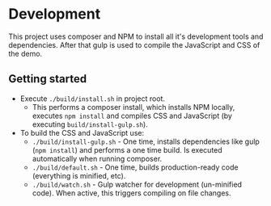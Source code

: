 # Development

This project uses composer and NPM to install all it's development tools and dependencies. After that gulp is used to compile the JavaScript and CSS of the demo.

## Getting started

- Execute `./build/install.sh` in project root.
  - This performs a composer install, which installs NPM locally, executes `npm install` and compiles CSS and JavaScript (by executing `build/install-gulp.sh`).
- To build the CSS and JavaScript use:
  - `./build/install-gulp.sh` - One time, installs dependencies like gulp (`npm install`) and performs a one time build. Is executed automatically when running composer.
  - `./build/default.sh` - One time, builds production-ready code (everything is minified, etc).
  - `./build/watch.sh` - Gulp watcher for development (un-minified code). When active, this triggers compiling on file changes.

